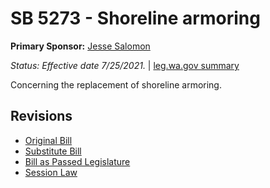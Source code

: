 # SB 5273 - Shoreline armoring
**Primary Sponsor:** [Jesse Salomon](/person/leg/salomon_je.md)

*Status: Effective date 7/25/2021.* | [leg.wa.gov summary](https://app.leg.wa.gov/billsummary?BillNumber=5273&Year=2021)

Concerning the replacement of shoreline armoring.

## Revisions
* [Original Bill](1/)
* [Substitute Bill](S/)
* [Bill as Passed Legislature](S.PL/)
* [Session Law](S.SL/)